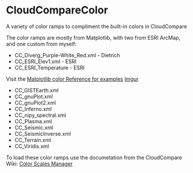 # CloudCompareColor
A variety of color ramps to compliment the built-in colors in CloudCompare

The color ramps are mostly from Matplotlib, with two from ESRI ArcMap, and one custom from myself:

* CC_Diverg_Purple-White_Red.xml - Dietrich
* CC_ESRI_Elev1.xml - ESRI
* CC_ESRI_Temperature - ESRI

Visit the [Matplotlib color Reference for examples](https://matplotlib.org/examples/color/colormaps_reference.html)
[Imgur](https://i.imgur.com/v5o8h2X.png)
* CC_GISTEarth.xml
* CC_gnuPlot.xml
* CC_gnuPlot2.xml
* CC_Inferno.xml
* CC_nipy_spectral.xml
* CC_Plasma.xml
* CC_Seismic.xml
* CC_SeismicInverse.xml
* CC_Terrain.xml
* CC_Viridis.xml

To load these color ramps use the documetation from the CloudCompare Wiki: [Color Scales Manager](http://www.cloudcompare.org/doc/wiki/index.php?title=Scalar_fields%5CColor_Scales_Manager)
